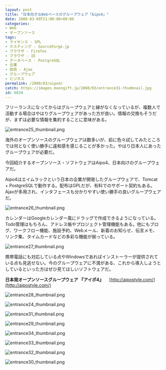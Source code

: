 ```yaml
---
layout: post
title: "日本向きなWebベースのグループウェア「Aipo4」"
date: 2008-03-09T21:00:00+09:00
categories:
- Web
- オープンソース
tags: 
- ライセンス - GPL
- ホスティング - SourceForge.jp
- ブラウザ - Firefox
- ブラウザ - IE
- データベース - PostgreSQL
- 企業
- 技術 - Ajax
- グループウェア
- ビジネス
permalink: /2008/03/aipo4/
catch: https://images.moongift.jp/2008/03/entrance31-thumbnail.jpg
id: 6834
---
```

フリーランスになってからはグループウェアと縁がなくなっているが、複数人で活動する場合はやはりグループウェアがあった方が良い。情報の交換もそうだが、まずは必要な情報を集約することに意味がある。

  

![entrance25_thumbnail.png](https://images.moongift.jp/2008/03/entrance25-thumbnail.jpg)

  

海外のオープンソースのグループウェアは数多いが、前に色々試してみたところでは何となく使い勝手に違和感を感じることが多かった。やはり日本人にあったグループウェアが必要だ。

  

今回紹介するオープンソース・ソフトウェアはAipo4、日本向けのグループウェアだ。

  
  
<!--more-->  

Aipo4はエイムラックという日本の企業が開発したグループウェアで、Tomcat + PostgreSQLで動作する。配布はGPLだが、有料でのサポート契約もある。Ajaxが多用され、インタフェースも分かりやすい使い勝手の良いグループウェアだ。

  

![entrance26_thumbnail.png](https://images.moongift.jp/2008/03/entrance26-thumbnail.jpg)

  

カレンダーはGoogleカレンダー風にドラッグで作成できるようになっている。Todo管理はもちろん、アドレス帳やプロジェクト管理機能もある。他にもブログ、ワークフロー機能、施設予約、Webメール、新着のお知らせ、伝言メモ、リンク集、タイムカードなどの多彩な機能が揃っている。

  

![entrance27_thumbnail.png](https://images.moongift.jp/2008/03/entrance27-thumbnail.jpg)

  

携帯電話にも対応している点やWindowsであればインストーラーが提供されている点も見逃せない。今のグループウェアに不満がある、これから導入しようとしているといった方はぜひ見てほしいソフトウェアだ。

  

**日本発オープンソースグループウェア 『アイポ4』** 　[http://aipostyle.com/](http://aipostyle.com/)  
  
  
  
  
  
 ![entrance28_thumbnail.png](https://images.moongift.jp/2008/03/entrance28-thumbnail.jpg)  
  
 ![entrance24_thumbnail.png](https://images.moongift.jp/2008/03/entrance24-thumbnail.jpg)  
  
 ![entrance31_thumbnail.png](https://images.moongift.jp/2008/03/entrance31-thumbnail.jpg)  
  
 ![entrance29_thumbnail.png](https://images.moongift.jp/2008/03/entrance29-thumbnail.jpg)  
  
 ![entrance34_thumbnail.png](https://images.moongift.jp/2008/03/entrance34-thumbnail.jpg)  
  
 ![entrance33_thumbnail.png](https://images.moongift.jp/2008/03/entrance33-thumbnail.jpg)  
  
 ![entrance32_thumbnail.png](https://images.moongift.jp/2008/03/entrance32-thumbnail.jpg)  
  
 ![entrance30_thumbnail.png](https://images.moongift.jp/2008/03/entrance30-thumbnail.jpg)

  
